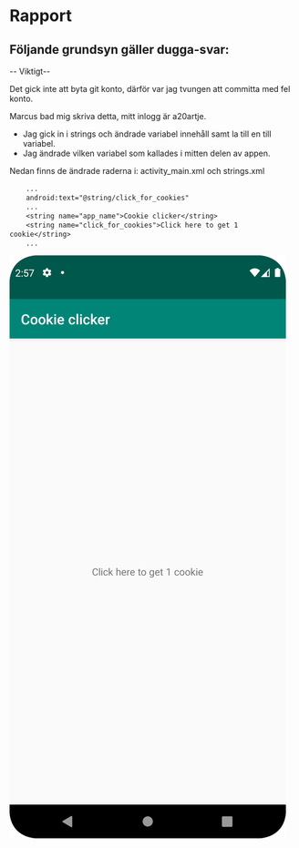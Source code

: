 
# Rapport

## Följande grundsyn gäller dugga-svar:

-- Viktigt--

Det gick inte att byta git konto, därför var jag tvungen att committa med fel konto.

Marcus bad mig skriva detta, mitt inlogg är a20artje.

- Jag gick in i strings och ändrade variabel innehåll samt la till en till variabel.
- Jag ändrade vilken variabel som kallades i mitten delen av appen.

Nedan finns de ändrade raderna i:
activity_main.xml
och
strings.xml

```
    ...
    android:text="@string/click_for_cookies"
    ...
    <string name="app_name">Cookie clicker</string>
    <string name="click_for_cookies">Click here to get 1 cookie</string>
    ...
```

![img.png](img.png)
